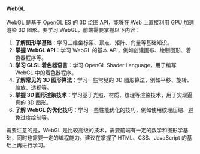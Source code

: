 <!--
 * @Author: Shu Binqi
 * @Date: 2023-03-01 07:22:43
 * @LastEditors: Shu Binqi
 * @LastEditTime: 2023-03-01 07:23:20
 * @Description: WebGL（3D）
 * @Version: 1.0.0
 * @FilePath: \interviewQuestions\PC\WebGL.md
-->

#### WebGL

WebGL 是基于 OpenGL ES 的 3D 绘图 API，能够在 Web 上直接利用 GPU 加速渲染 3D 图形。要学习 WebGL，前端需要掌握以下内容：

1. **了解图形学基础**：学习三维坐标系、顶点、矩阵、向量等基础知识。
1. **掌握 WebGL API**：学习 WebGL 的基本 API，例如创建画布、绘制图形、着色器程序等。
1. **学习 GLSL 着色器语言**：学习 OpenGL Shader Language，用于编写 WebGL 中的着色器程序。
1. **了解常见的 3D 图形算法**：学习一些常见的 3D 图形算法，例如平移、旋转、缩放、透视等。
1. **掌握 3D 图形渲染技术**：学习基于光照、材质、纹理等渲染技术，用于实现逼真的 3D 图形。
1. **了解 WebGL 的优化技巧**：学习一些性能优化的技巧，例如使用纹理压缩、避免过度绘制等。

需要注意的是，WebGL 是比较高级的技术，需要前端有一定的数学和图形学基础，同时也需要一定的编程能力。建议在掌握了 HTML、CSS、JavaScript 的基础上再进行学习。